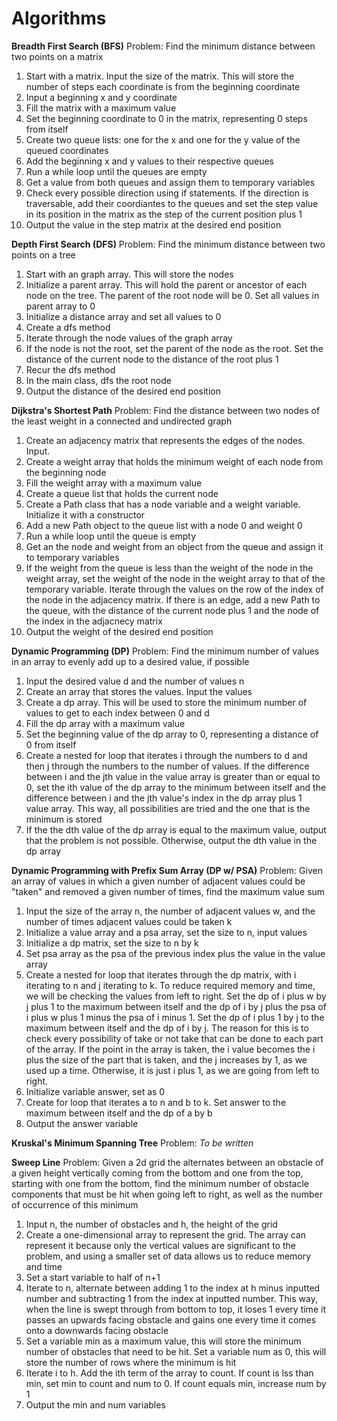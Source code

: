 # Algorithms

**Breadth First Search (BFS)**
Problem: Find the minimum distance between two points on a matrix
  1. Start with a matrix. Input the size of the matrix. This will store the number of steps each coordinate is from the beginning coordinate
  2. Input a beginning x and y coordinate
  3. Fill the matrix with a maximum value
  4. Set the beginning coordinate to 0 in the matrix, representing 0 steps from itself
  5. Create two queue lists: one for the x and one for the y value of the queued coordinates
  6. Add the beginning x and y values to their respective queues
  7. Run a while loop until the queues are empty
  8. Get a value from both queues and assign them to temporary variables
  9. Check every possible direction using if statements. If the direction is traversable, add their coordiantes to the queues and set the step value in its position in the matrix as the step of the current position plus 1
  10. Output the value in the step matrix at the desired end position
  
  **Depth First Search (DFS)**
Problem: Find the minimum distance between two points on a tree
  1. Start with an graph array. This will store the nodes
  2. Initialize a parent array. This will hold the parent or ancestor of each node on the tree.
     The parent of the root node will be 0. Set all values in parent array to 0
  3. Initialize a distance array and set all values to 0
  4. Create a dfs method
  5. Iterate through the node values of the graph array
  6. If the node is not the root, set the parent of the node as the root. Set the distance of the current node to the distance of the root plus 1
  7. Recur the dfs method
  8. In the main class, dfs the root node
  9. Output the distance of the desired end position
  
  **Dijkstra's Shortest Path**
 Problem: Find the distance between two nodes of the least weight in a connected and undirected graph
  1. Create an adjacency matrix that represents the edges of the nodes. Input.
  2. Create a weight array that holds the minimum weight of each node from the beginning node
  3. Fill the weight array with a maximum value
  4. Create a queue list that holds the current node
  5. Create a Path class that has a node variable and a weight variable. Initialize it with a constructor
  6. Add a new Path object to the queue list with a node 0 and weight 0
  7. Run a while loop until the queue is empty
  8. Get an the node and weight from an object from the queue and assign it to temporary variables
  9. If the weight from the queue is less than the weight of the node in the weight array, set the weight of the node in the weight array to that of the temporary variable. Iterate through the values on the row of the index of the node in the adjacency matrix. If there is an edge, add a new Path to the queue, with the distance of the current node plus 1 and the node of the index in the adjacnecy matrix
  10. Output the weight of the desired end position

  **Dynamic Programming (DP)**
Problem: Find the minimum number of values in an array to evenly add up to a desired value, if possible
  1. Input the desired value d and the number of values n
  2. Create an array that stores the values. Input the values
  3. Create a dp array. This will be used to store the minimum number of values to get to each index between 0 and d
  4. Fill the dp array with a maximum value
  5. Set the beginning value of the dp array to 0, representing a distance of 0 from itself
  6. Create a nested for loop that iterates i through the numbers to d and then j through the numbers to the number of values. If the difference between i and the jth value in the value array is greater than or equal to 0, set the ith value of the dp array to the minimum between itself and the difference between i and the jth value's index in the dp array plus 1 value array. This way, all possibilities are tried and the one that is the minimum is stored 
  7. If the the dth value of the dp array is equal to the maximum value, output that the problem is not possible.
     Otherwise, output the dth value in the dp array
     
   **Dynamic Programming with Prefix Sum Array (DP w/ PSA)**
  Problem: Given an array of values in which a given number of adjacent values could be "taken" and removed a given number of times, find the maximum value sum
  1. Input the size of the array n, the number of adjacent values w, and the number of times adjacent values could be taken k
  2. Initialize a value array and a psa array, set the size to n, input values
  3. Initialize a dp matrix, set the size to n by k
  4. Set psa array as the psa of the previous index plus the value in the value array
  5. Create a nested for loop that iterates through the dp matrix, with i iterating to n and j iterating to k. To reduce required memory  and time, we will be checking the values from left to right. Set the dp of i plus w by j plus 1 to the maximum between itself and the dp of i by j plus the psa of i plus w plus 1 minus the psa of i minus 1. Set the dp of i plus 1 by j to the maximum between itself and the dp of i by j. The reason for this is to check every possibility of take or not take that can be done to each part of the array. If the point in the array is taken, the i value becomes the i plus the size of the part that is taken, and the j increases by 1, as we used up a time. Otherwise, it is just i plus 1, as we are going from left to right. 
  6. Initialize variable answer, set as 0
  7. Create for loop that iterates a to n and b to k. Set answer to the maximum between itself and the dp of a by b
  8. Output the answer variable
  
  **Kruskal's Minimum Spanning Tree**
Problem: *To be written*
     
  **Sweep Line**
Problem: Given a 2d grid the alternates between an obstacle of a given height vertically coming from the bottom and one from the top, starting with one from the bottom, find the minimum number of obstacle components that must be hit when going left to right, as well as the number of occurrence of this minimum
  1. Input n, the number of obstacles and h, the height of the grid
  2. Create a one-dimensional array to represent the grid. The array can represent it because only the vertical values are significant to the problem, and using a smaller set of data allows us to reduce memory and time
  3. Set a start variable to half of n+1
  4. Iterate to n, alternate between adding 1 to the index at h minus inputted number and subtracting 1 from the index at inputted number. This way, when the line is swept through from bottom to top, it loses 1 every time it passes an upwards facing obstacle and gains one every time it comes onto a downwards facing obstacle
  5. Set a variable min as a maximum value, this will store the minimum number of obstacles that need to be hit. Set a variable num as 0, this will store the number of rows where the minimum is hit
  6. Iterate i to h. Add the ith term of the array to count. If count is lss than min, set min to count and num to 0. If count equals min, increase num by 1
  7. Output the min and num variables
